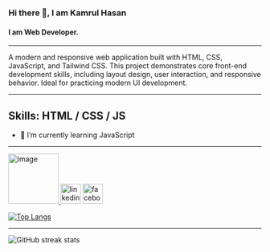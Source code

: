 <!-- ## Hi there 👋 -->

<!--
**kamrulhasan7/kamrulhasan7** is a ✨ _special_ ✨ repository because its `README.md` (this file) appears on your GitHub profile.

Here are some ideas to get you started:

- 🔭 I’m currently working on ...
- 🌱 I’m currently learning ...
- 👯 I’m looking to collaborate on ...
- 🤔 I’m looking for help with ...
- 💬 Ask me about ...
- 📫 How to reach me: ...
- 😄 Pronouns: ...
- ⚡ Fun fact: ...
-->


### Hi there 👋, I am Kamrul Hasan
#### I am Web Developer.
--------------------------------------------------------------------
A modern and responsive web application built with HTML, CSS, JavaScript, and Tailwind CSS. This project demonstrates core front-end development skills, including layout design, user interaction, and responsive behavior. Ideal for practicing modern UI development.
______________________________________________________________________
Skills:  HTML / CSS / JS
----------------------------------------------------------------------
- 🌱 I’m currently learning JavaScript  
______________________________________________________________________

[<img width="100" height="100" alt="image" src="https://github.com/user-attachments/assets/3ab6c69a-03e5-4208-a1b4-04f60d243ea5" />
](https://github.com/kamrulmia)  [<img src='https://cdn.jsdelivr.net/npm/simple-icons@3.0.1/icons/linkedin.svg' alt='linkedin' height='40'>](https://www.linkedin.com/in/https://www.linkedin.com/in/kamrulmiazi//)  [<img src='https://cdn.jsdelivr.net/npm/simple-icons@3.0.1/icons/facebook.svg' alt='facebook' height='40'>](https://www.facebook.com/https://web.facebook.com/mrkamrulmiazi)  

[![Top Langs](https://github-readme-stats.vercel.app/api/top-langs/?username=kamrulhasan7)](https://github.com/anuraghazra/github-readme-stats)

______________________________________________________________________
![GitHub streak stats](https://streak-stats.demolab.com/?user=kamrulhasan7)  

